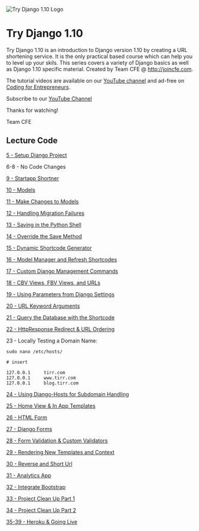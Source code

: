 ![Try Django 1.10 Logo](https://cfe-static.s3.amazonaws.com/media/try-django-110/images/try_django_110.png)

# Try Django 1.10

Try Django 1.10 is an introduction to Django version 1.10 by creating a URL shortening service. It is the only practical based course which can help you to level up your skils. This series covers a variety of Django basics as well as Django 1.10 specific material. Created by Team CFE @ http://joincfe.com.

The tutorial videos are available on our [YouTube channel](http://joincfe.com/youtube) and ad-free on [Coding for Entrepreneurs](http://joincfe.com/projects/).

Subscribe to our [YouTube Channel](http://joincfe.com/youtube)

Thanks for watching!

Team CFE


## Lecture Code

[5 - Setup Django Project](../../tree/7776a07864dc42bc376959911a25d18ae1ec12c4)

6-8 - No Code Changes

[9 - Startapp Shortner](../../tree/ff1bfa1fd74036b46cda809a9a70821779023187)

[10 - Models](../../tree/c6d3a4daf25c606b7db850b995ee5b802da197ea)

[11 - Make Changes to Models](../../tree/b475382d4ba8ef8147dcc34db35663c74eb8ba48)

[12 - Handling Migration Failures](../../tree/d89ddbcaf69e2e5713e65b3ef198d8235b0fe11b)

[13 - Saving in the Python Shell](../../tree/a1886e283aa93e5773bf9d8b3a43d7c8bbeec448)

[14 - Override the Save Method](../../tree/df51c7d72a0dd6f2000d29d75c7ae47c0e238902)

[15 - Dynamic Shortcode Generator](../../tree/80c177938c6870235d753fc08812ba5aaf954167)

[16 - Model Manager and Refresh Shortcodes](../../tree/a80716e8a684a769bbb5a5816ba4c1e9b6cf7c74)

[17 - Custom Django Management Commands](../../tree/68363d8d54865625a52918da7fd7ccccb59c9351)

[18 - CBV Views, FBV Views, and URLs](../../tree/0d9c6fd90256224e3c40631c54d6e2d399e2f4c8)

[19 - Using Parameters from Django Settings](../../tree/d722a546c97253de8eed1b11627823041e5ba7cb)

[20 - URL Keyword Arguments](../../tree/4997bb63215e00bacc77469042a59f0544671203)

[21 - Query the Database with the Shortcode](../../tree/1f08748f818d12ed7dc42ca518e7d47248433e86)

[22 - HttpResponse Redirect & URL Ordering](../../tree/7e8001091db2de6d1607208fa189919db3a1a060)

23 - Locally Testing a Domain Name:

```
sudo nano /etc/hosts/

# insert 

127.0.0.1     tirr.com
127.0.0.1     www.tirr.com
127.0.0.1     blog.tirr.com
```

[24 - Using Django-Hosts for Subdomain Handling](../../tree/a8204b7763bb737babb4f6a2c59ab39e5d0d80f8)

[25 - Home View & In App Templates](../../tree/da8061f4c180ee7004172dec17989512b12273d8)

[26 - HTML Form](../../tree/a7eda2691566cca6f0a62da2cd9e9c5f49c963c1)

[27 - Django Forms](../../tree/5b86831bdf35ecd2c51268472448940c19185cd1)

[28 - Form Validation & Custom Validators](../../tree/e449621bacaa935b2caabbde133c5f3360691c82)

[29 - Rendering New Templates and Context](../../tree/089d1d31e70e95b3d7f1257f154e48a38747acd4)

[30 - Reverse and Short Url](../../tree/e08f2442e41322cb254b486a036497d7c089c536)

[31 - Analytics App](../../tree/f30a3a6490758a8b553828c4460a85a095b931ed)

[32 - Integrate Bootstrap](../../tree/ede729bd727232866dcadca25511f35799268748)

[33 - Project Clean Up Part 1](../../tree/e6a68ff77edf73dbed6b05c7589a2d79c73f2538)

[34 - Project Clean Up Part 2](../../tree/0dbb3b0eee655981ed642c8626bdb66da3c075a4)

[35-39 - Heroku & Going Live](../../tree/313b758113e5cdc8cd94beea7126eb05ed95294d)

